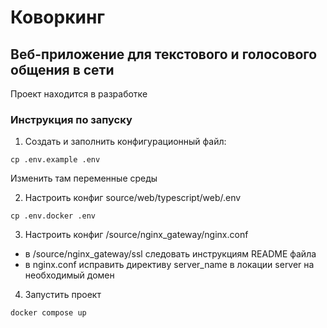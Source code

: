 # Коворкинг

## Веб-приложение для текстового и голосового общения в сети

Проект находится в разработке

### Инструкция по запуску

1. Создать и заполнить конфигурационный файл:
```
cp .env.example .env
```
Изменить там переменные среды

2. Настроить конфиг source/web/typescript/web/.env

```
cp .env.docker .env
```

3. Настроить конфиг /source/nginx\_gateway/nginx.conf

- в /source/nginx\_gateway/ssl следовать инструкциям README файла
- в nginx.conf исправить директиву server\_name в локации server на необходимый домен

4. Запустить проект

```
docker compose up
``` 
